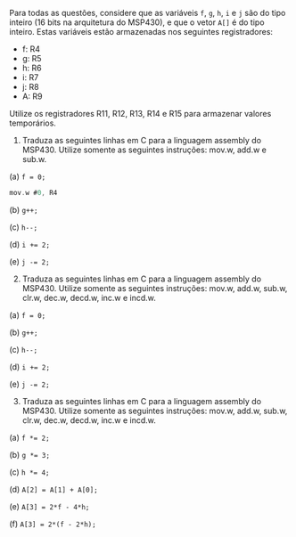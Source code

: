 Para todas as questões, considere que as variáveis `f`, `g`, `h`, `i` e `j` são do tipo inteiro (16 bits na arquitetura do MSP430), e que o vetor `A[]` é do tipo inteiro. Estas variáveis estão armazenadas nos seguintes registradores:

- f: R4
- g: R5
- h: R6
- i: R7
- j: R8
- A: R9

Utilize os registradores R11, R12, R13, R14 e R15 para armazenar valores temporários.

1. Traduza as seguintes linhas em C para a linguagem assembly do MSP430. Utilize somente as seguintes instruções: mov.w, add.w e sub.w.

(a) `f = 0;`

```C
mov.w #0, R4
```

(b) `g++;`



(c) `h--;`

(d) `i += 2;`

(e) `j -= 2;`

2. Traduza as seguintes linhas em C para a linguagem assembly do MSP430. Utilize somente as seguintes instruções: mov.w, add.w, sub.w, clr.w, dec.w, decd.w, inc.w e incd.w.

(a) `f = 0;`

(b) `g++;`

(c) `h--;`

(d) `i += 2;`

(e) `j -= 2;`

3. Traduza as seguintes linhas em C para a linguagem assembly do MSP430. Utilize somente as seguintes instruções: mov.w, add.w, sub.w, clr.w, dec.w, decd.w, inc.w e incd.w.

(a) `f *= 2;`

(b) `g *= 3;`

(c) `h *= 4;`

(d) `A[2] = A[1] + A[0];`

(e) `A[3] = 2*f - 4*h;`

(f) `A[3] = 2*(f - 2*h);`
